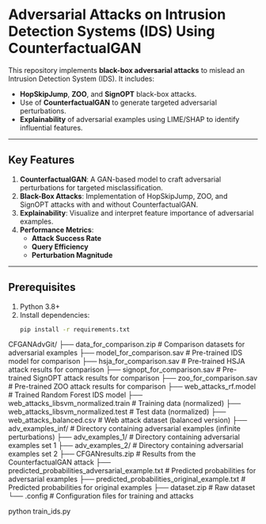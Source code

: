 # Adversarial Attacks on Intrusion Detection Systems (IDS) Using CounterfactualGAN

This repository implements **black-box adversarial attacks** to mislead an Intrusion Detection System (IDS). It includes:

- **HopSkipJump**, **ZOO**, and **SignOPT** black-box attacks.
- Use of **CounterfactualGAN** to generate targeted adversarial perturbations.
- **Explainability** of adversarial examples using LIME/SHAP to identify influential features.

---

## Key Features

1. **CounterfactualGAN**: A GAN-based model to craft adversarial perturbations for targeted misclassification.
2. **Black-Box Attacks**: Implementation of HopSkipJump, ZOO, and SignOPT attacks with and without CounterfactualGAN.
3. **Explainability**: Visualize and interpret feature importance of adversarial examples.
4. **Performance Metrics**:
   - **Attack Success Rate**
   - **Query Efficiency**
   - **Perturbation Magnitude**

---

## Prerequisites

1. Python 3.8+
2. Install dependencies:
   ```bash
   pip install -r requirements.txt
CFGANAdvGit/
├── data_for_comparison.zip     # Comparison datasets for adversarial examples
├── model_for_comparison.sav    # Pre-trained IDS model for comparison
├── hsja_for_comparison.sav     # Pre-trained HSJA attack results for comparison
├── signopt_for_comparison.sav  # Pre-trained SignOPT attack results for comparison
├── zoo_for_comparison.sav      # Pre-trained ZOO attack results for comparison
├── web_attacks_rf.model        # Trained Random Forest IDS model
├── web_attacks_libsvm_normalized.train  # Training data (normalized)
├── web_attacks_libsvm_normalized.test   # Test data (normalized)
├── web_attacks_balanced.csv    # Web attack dataset (balanced version)
├── adv_examples_inf/           # Directory containing adversarial examples (infinite perturbations)
├── adv_examples_1/             # Directory containing adversarial examples set 1
├── adv_examples_2/             # Directory containing adversarial examples set 2
├── CFGANresults.zip            # Results from the CounterfactualGAN attack
├── predicted_probabilities_adversarial_example.txt  # Predicted probabilities for adversarial examples
├── predicted_probabilities_original_example.txt     # Predicted probabilities for original examples
├── dataset.zip                # Raw dataset
└── .config                    # Configuration files for training and attacks


python train_ids.py
